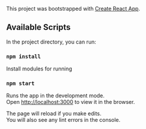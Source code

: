 This project was bootstrapped with [Create React App](https://github.com/facebook/create-react-app).

## Available Scripts

In the project directory, you can run:

### `npm install`

Install modules for running

### `npm start`

Runs the app in the development mode.<br />
Open [http://localhost:3000](http://localhost:3000) to view it in the browser.

The page will reload if you make edits.<br />
You will also see any lint errors in the console.
